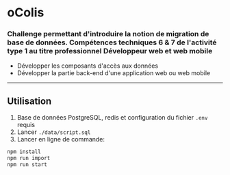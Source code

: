 # oColis

### Challenge permettant d'introduire la notion de migration de base de données. Compétences techniques 6 & 7 de l'activité type 1 au titre professionnel **Développeur web et web mobile**
- Développer les composants d'accès aux données
- Développer la partie back-end d'une application web ou web mobile
___

## Utilisation  
1. Base de données PostgreSQL, redis et configuration du fichier `.env` requis  
2. Lancer `./data/script.sql`  
3. Lancer en ligne de commande:  
``` bash
npm install
npm run import
npm run start
```
